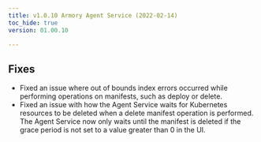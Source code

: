 ```yaml
---
title: v1.0.10 Armory Agent Service (2022-02-14)
toc_hide: true
version: 01.00.10

---
```


## Fixes

- Fixed an issue where out of bounds index errors occurred while performing operations on manifests, such as deploy or delete.
- Fixed an issue with how the Agent Service waits for Kubernetes resources to be deleted when a delete manifest operation is performed. The Agent Service now only waits until the manifest is deleted if the grace period is not set to a value greater than 0 in the UI.


